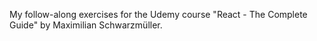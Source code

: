 My follow-along exercises for the Udemy course "React - The Complete Guide" by Maximilian Schwarzmüller.

